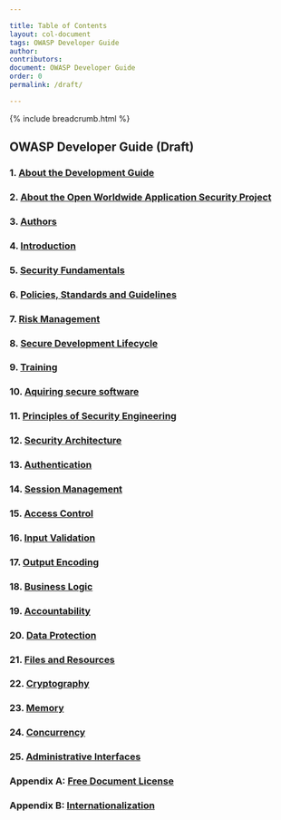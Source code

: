 ```yaml
---

title: Table of Contents
layout: col-document
tags: OWASP Developer Guide
author:
contributors:
document: OWASP Developer Guide
order: 0
permalink: /draft/

---
```


{% include breadcrumb.html %}
## OWASP Developer Guide (Draft)

### 1. [About the Development Guide](01-About-Development-Guide)

### 2. [About the Open Worldwide Application Security Project](02-About-Open-Web-Application-Security-Project)

### 3. [Authors](03-Authors)

### 4. [Introduction](04-Introduction)

### 5. [Security Fundamentals](05-Security-Fundamentals)

### 6. [Policies, Standards and Guidelines](06-Policies-Standards-Guidelines)

### 7. [Risk Management](07-Risk-Management)

### 8. [Secure Development Lifecycle](08-Secure-Development-Lifecycle)

### 9. [Training](09-Training)

### 10. [Aquiring secure software](10-Aquiring-secure-software)

### 11. [Principles of Security Engineering](11-Principles-Security-Engineering)

### 12. [Security Architecture](12-Security-Architecture)

### 13. [Authentication](13-Authentication)

### 14. [Session Management](14-Session-Management)

### 15. [Access Control](15-Access-Control)

### 16. [Input Validation](16-InputValidation)

### 17. [Output Encoding](17-Output-Encoding)

### 18. [Business Logic](18-Business-Logic)

### 19. [Accountability](19-Accountability)

### 20. [Data Protection](20-Data-Protection)

### 21. [Files and Resources](21-Files-Resources)

### 22. [Cryptography](22-Cryptography)

### 23. [Memory](23-Memory)

### 24. [Concurrency](24-Concurrency)

### 25. [Administrative Interfaces](25-Administrative-Interfaces)

### Appendix A: [Free Document License](26-Free-Document-License)

### Appendix B: [Internationalization](27-i18n)
